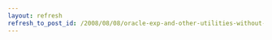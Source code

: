 ```yaml
---
layout: refresh
refresh_to_post_id: /2008/08/08/oracle-exp-and-other-utilities-without-tnsnames
---
```

